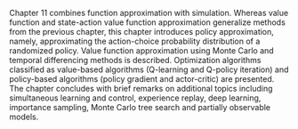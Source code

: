 Chapter 11 combines function approximation with  simulation. Whereas value function and state-action value function approximation generalize methods from the previous chapter, this chapter introduces policy approximation, namely, approximating the action-choice probability distribution of a randomized policy. Value function approximation using Monte Carlo and temporal differencing methods is described. Optimization algorithms classified as value-based algorithms (Q-learning and Q-policy iteration) and policy-based algorithms (policy gradient and actor-critic) are presented. The chapter concludes with brief remarks on additional topics including simultaneous learning and control, experience replay, deep learning, importance sampling, Monte Carlo tree search and partially observable models. 

